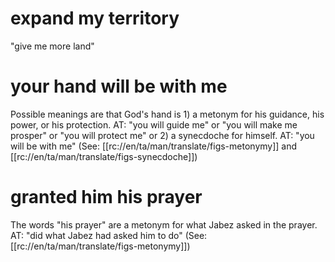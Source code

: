 # expand my territory

"give me more land"

# your hand will be with me

Possible meanings are that God's hand is 1) a metonym for his guidance, his power, or his protection. AT: "you will guide me" or "you will make me prosper" or "you will protect me" or 2) a synecdoche for himself. AT: "you will be with me" (See: [[rc://en/ta/man/translate/figs-metonymy]] and [[rc://en/ta/man/translate/figs-synecdoche]])

# granted him his prayer

The words "his prayer" are a metonym for what Jabez asked in the prayer. AT: "did what Jabez had asked him to do" (See: [[rc://en/ta/man/translate/figs-metonymy]])

